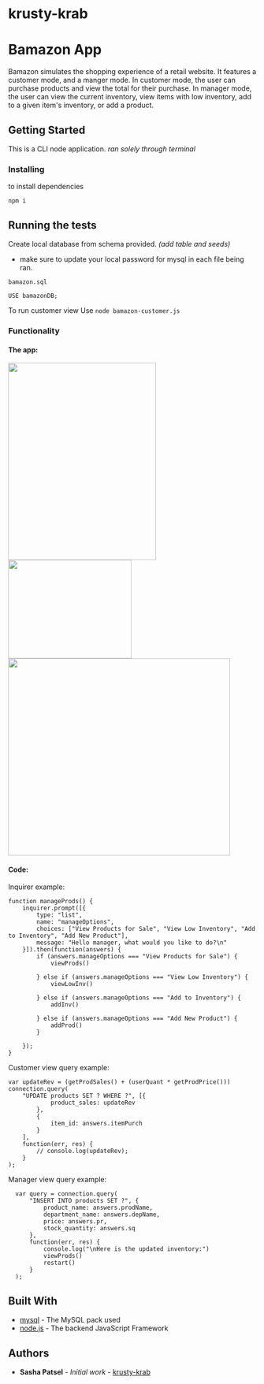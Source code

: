 # krusty-krab
# Bamazon App

Bamazon simulates the shopping experience of a retail website.
It features a customer mode, and a manger mode. 
In customer mode, the user can purchase products and view the total for their purchase.
In manager mode, the user can view the current inventory, view items with low inventory, add to a given item's inventory, or add a product. 



## Getting Started

This is a CLI node application.
  *ran solely through terminal*

### Installing

to install dependencies
```
npm i
```

## Running the tests


Create local database from schema provided.
*(add table and seeds)*
  - make sure to update your local password for mysql in each file being ran.

`bamazon.sql`

```
USE bamazonDB;
```

To run customer view Use
`node bamazon-customer.js`


### Functionality

#### The app:
<img src="images/demo1.png" height="400px" width="300">

<img src="images/demo2.png" height="200px" width="250">

<img src="images/demo4.png" height="400px" width="450">

#### Code:
Inquirer example:
```
function manageProds() {
    inquirer.prompt([{
        type: "list",
        name: "manageOptions",
        choices: ["View Products for Sale", "View Low Inventory", "Add to Inventory", "Add New Product"],
        message: "Hello manager, what would you like to do?\n"
    }]).then(function(answers) {
        if (answers.manageOptions === "View Products for Sale") {
            viewProds()

        } else if (answers.manageOptions === "View Low Inventory") {
            viewLowInv()

        } else if (answers.manageOptions === "Add to Inventory") {
            addInv()

        } else if (answers.manageOptions === "Add New Product") {
            addProd()
        }

    });
}
```

Customer view query example:
```
var updateRev = (getProdSales() + (userQuant * getProdPrice()))
connection.query(
    "UPDATE products SET ? WHERE ?", [{
            product_sales: updateRev
        },
        {
            item_id: answers.itemPurch
        }
    ],
    function(err, res) {
        // console.log(updateRev);
    }
);
```


Manager view query example:
```
  var query = connection.query(
      "INSERT INTO products SET ?", {
          product_name: answers.prodName,
          department_name: answers.depName,
          price: answers.pr,
          stock_quantity: answers.sq
      },
      function(err, res) {
          console.log("\nHere is the updated inventory:")
          viewProds()
          restart()
      }
  );
```

## Built With

* [mysql](https://www.npmjs.com/package/mysql) - The MySQL pack used
* [node.js](https://nodejs.org/en/) - The backend JavaScript Framework


## Authors

* **Sasha Patsel** - *Initial work* - [krusty-krab](https://github.com/SashaPatsel/bamazon-app)


